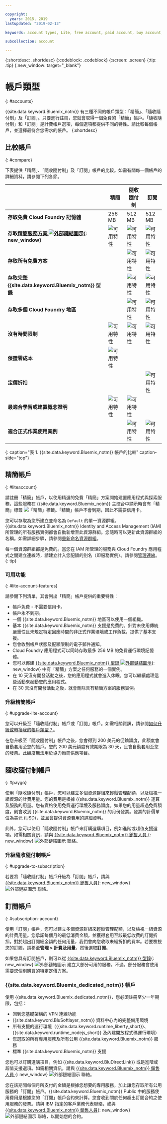 ```yaml
---

copyright:
  years: 2015, 2019
lastupdated: "2019-02-13"

keywords: account types, Lite, free account, paid account, buy account, account difference, compare account

subcollection: account

---
```


{:shortdesc: .shortdesc}
{:codeblock: .codeblock}
{:screen: .screen}
{:tip: .tip}
{:new_window: target="_blank"}

# 帳戶類型
{: #accounts}

{{site.data.keyword.Bluemix_notm}} 有三種不同的帳戶類型：「精簡」、「隨收隨付制」及「訂閱」。只要進行註冊，您就會取得一個免費的「精簡」帳戶。「隨收隨付制」和「訂閱」是計費帳戶選項，每個選項都提供不同的特性。請比較每個帳戶，並選擇最符合您需求的帳戶。
{:shortdesc}


## 比較帳戶
{: #compare}

下表提供「精簡」、「隨收隨付制」及「訂閱」帳戶的比較。如需有關每一個帳戶的詳細資料，請參閱下列各節。

|                                         |精簡|隨收隨付制|訂閱|
|-----------------------------------------|--------------------|--------------------|--------------------|
|**存取免費 Cloud Foundry 記憶體** |256 MB |512 MB |512 MB |
|**存取[精簡服務方案 ![外部鏈結圖示](../icons/launch-glyph.svg "外部鏈結圖示")](https://{DomainName}/catalog/?search=label:lite){: new_window}** | ![可用特性](../icons/icon_enabled.svg) | ![可用特性](../icons/icon_enabled.svg) | ![可用特性](../icons/icon_enabled.svg) |
|**存取所有免費方案**|                    | ![可用特性](../icons/icon_enabled.svg) | ![可用特性](../icons/icon_enabled.svg) |
|**存取完整 {{site.data.keyword.Bluemix_notm}} 型錄**|  | ![可用特性](../icons/icon_enabled.svg) | ![可用特性](../icons/icon_enabled.svg) |
|**存取多個 Cloud Foundry 地區** |               | ![可用特性](../icons/icon_enabled.svg) | ![可用特性](../icons/icon_enabled.svg) |
|**沒有時間限制**| ![可用特性](../icons/icon_enabled.svg) | ![可用特性](../icons/icon_enabled.svg) | ![可用特性](../icons/icon_enabled.svg) |
|**保證零成本**| ![可用特性](../icons/icon_enabled.svg) |  |         |
|**定價折扣** |                    |                    | ![可用特性](../icons/icon_enabled.svg) |
|**最適合學習或建置概念證明**| ![可用特性](../icons/icon_enabled.svg) | ![可用特性](../icons/icon_enabled.svg) |  |
|**適合正式作業使用案例**|                    | ![可用特性](../icons/icon_enabled.svg) | ![可用特性](../icons/icon_enabled.svg) |
{: caption="表 1. {{site.data.keyword.Bluemix_notm}} 帳戶的比較" caption-side="top"}


## 精簡帳戶
{: #liteaccount}

請註冊「精簡」帳戶，以使用精選的免費「精簡」方案開始建置應用程式與探索服務，這些服務在 {{site.data.keyword.Bluemix_notm}} 主控台中顯示時會有「精簡」標籤 ![「精簡」標籤](../icons/Lite.svg)。「精簡」帳戶不會到期，因此不需要信用卡。

您可以存取為您所建立並命名為 `Default` 的單一資源群組。{{site.data.keyword.Bluemix_notm}} Identity and Access Management (IAM) 所管理的所有服務實例都會自動新增至此資源群組。您隨時可以更新此資源群組的名稱。如需詳細步驟，請參閱[重新命名資源群組](/docs/resources?topic=resources-rgs#rename_rgs)。

每一個資源群組都是免費的。當您在 IAM 所管理的服務與 Cloud Foundry 應用程式之間建立連線時，請建立計入您配額的別名（即服務實例）。請參閱[管理連線](/docs/resources?topic=resources-connect_app)。
{: tip}

### 可用功能
{: #lite-account-features}

請參閱下列清單，其會列出「精簡」帳戶提供的重要特性：

   * 帳戶免費 - 不需要信用卡。
   * 帳戶永不到期。
   * 一個 {{site.data.keyword.Bluemix_notm}} 地區可以使用一個組織。
   * 基本 {{site.data.keyword.Bluemix_notm}} 支援是免費的。針對未使用傳統嚴重性且未規定特定回應時間的非正式作業環境或工作負載，提供了基本支援。
   * 您會收到帳戶狀態及配額限制的電子郵件通知。
   * Cloud Foundry 應用程式可以同時存取最多 256 MB 的免費運行環境記憶體。
   * 您可以佈建 [{{site.data.keyword.Bluemix_notm}} 型錄 ![外部鏈結圖示](../icons/launch-glyph.svg "外部鏈結圖示")](https://cloud.ibm.com/catalog/?search=label:lite%20lite){: new_window} 中有「精簡」方案之任何服務的一個實例。
   * 在 10 天沒有開發活動之後，您的應用程式就會進入休眠。您可以繼續處理這些活動來起動您的應用程式。
   * 在 30 天沒有開發活動之後，就會刪除具有精簡方案的服務實例。

### 升級精簡帳戶
{: #upgrade-lite-account}

您可以升級至「隨收隨付制」帳戶或「訂閱」帳戶。如需相關資訊，請參閱[如何升級或轉換我的帳戶類型？](/docs/account?topic=account-changeacct)。

在您升級至「隨收隨付制」帳戶之後，您會得到 200 美元的促銷額度，此額度會自動套用至您的帳戶。您的 200 美元額度有效期限為 30 天，且會自動套用至您的發票。此額度無法用於協力廠商供應項目。

## 隨收隨付制帳戶
{: #paygo}

使用「隨收隨付制」帳戶，您可以建立多個資源群組來輕鬆管理配額，以及檢視一組資源的計費用量。您的費用是根據 {{site.data.keyword.Bluemix_notm}} 運算及服務的用量。您有資格使用免費運行環境及服務額度。如果您的用量超過免費額度，則會收到 {{site.data.keyword.Bluemix_notm}} 的月份發票。發票的計價單位為美元 (USD)，並且會提供資源費用的詳細資料。

此外，您可以使用「隨收隨付制」帳戶來訂購選購項目，例如進階或超值支援選項。如需相關資訊，請與 [{{site.data.keyword.Bluemix_notm}} 銷售人員 ](https://www.ibm.com/cloud-computing/bluemix/contact-us){: new_window} ![外部鏈結圖示](../icons/launch-glyph.svg) 聯絡。


### 升級隨收隨付制帳戶
{: #upgrade-to-subscription}

若要將「隨收隨付制」帳戶升級為「訂閱」帳戶，請與 [{{site.data.keyword.Bluemix_notm}} 銷售人員](https://www.ibm.com/cloud-computing/bluemix/contact-us){: new_window} ![外部鏈結圖示](../icons/launch-glyph.svg "外部鏈結圖示") 聯絡。

## 訂閱帳戶
{: #subscription-account}

使用「訂閱」帳戶，您可以建立多個資源群組來輕鬆管理配額，以及檢視一組資源的計費用量。您承諾每個月的最低消費金額，並獲得套用至該最低收費的訂閱折扣。對於超出訂閱總金額的任何用量，我們會向您收取未經折扣的費率。若要檢視您的訂閱，請移至**管理 > 計費及用量**，然後選取**訂閱**。

如果您具有訂閱帳戶，則可以從 [{{site.data.keyword.Bluemix_notm}} 型錄](https://cloud.ibm.com/catalog/){: new_window} ![外部鏈結圖示](../icons/launch-glyph.svg "外部鏈結圖示") 建立大部分可用的服務。不過，部分服務會使用需要您個別購買的特定定價方案。

### {{site.data.keyword.Bluemix_dedicated_notm}} 帳戶
使用 {{site.data.keyword.Bluemix_dedicated_notm}}，您必須註冊至少一年期限，包括：

   * 回到您基礎架構的 VPN 連線功能
   * {{site.data.keyword.BluSoftlayer_notm}} 資料中心內的完整備用環境
   * 所有支援的運行環境（{{site.data.keyword.runtime_liberty_short}}、{{site.data.keyword.runtime_nodejs_short}} 及內建開放程式碼運行環境）
   * 您選取的所有專用服務及所有公用 {{site.data.keyword.Bluemix_notm}} 服務
   * 標準 {{site.data.keyword.Bluemix_notm}} 支援

您也可以訂購選購項目，例如 {{site.data.keyword.BluDirectLink}} 或是進階或超值支援選項。如需相關資訊，請與 [{{site.data.keyword.Bluemix_notm}} 銷售人員 ](https://www.ibm.com/cloud-computing/bluemix/contact-us){: new_window} ![外部鏈結圖示](../icons/launch-glyph.svg) 聯絡。

您在該期間每個月所支付的金額是根據您想要的專用服務，加上讓您存取所有公用服務的「訂閱」帳戶。{{site.data.keyword.Bluemix_notm}} Public 中的服務使用費用是根據您的「訂閱」帳戶合約來計算。您會收到關於任何超出訂閱合約之使用服務的發票。請與 IBM 指定的客戶業務代表聯絡，或與 [{{site.data.keyword.Bluemix_notm}} 銷售人員](https://www.ibm.com/cloud-computing/bluemix/contact-us){: new_window} ![外部鏈結圖示](../icons/launch-glyph.svg) 聯絡，以開始您的合約。
